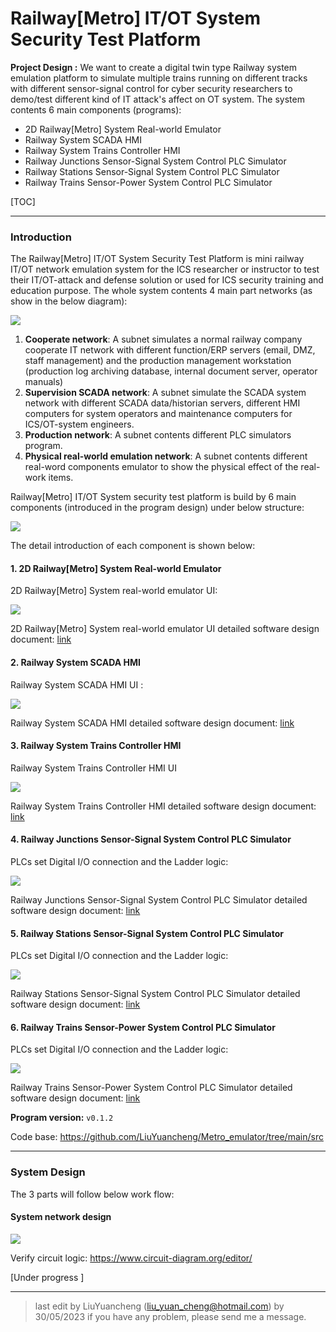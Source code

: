 # Railway[Metro] IT/OT System Security Test Platform

**Project Design :** We want to create a digital twin type Railway system emulation platform to simulate multiple trains running on different tracks with different sensor-signal control for cyber security researchers to demo/test different kind of IT attack's affect on OT system. The system contents 6 main components (programs): 

- 2D Railway[Metro] System Real-world Emulator
- Railway System SCADA HMI
- Railway System Trains Controller HMI
- Railway Junctions Sensor-Signal System Control PLC Simulator
- Railway Stations Sensor-Signal System Control PLC Simulator
- Railway Trains Sensor-Power System Control PLC Simulator

[TOC]

------

### Introduction 

The Railway[Metro] IT/OT System Security Test Platform is mini railway IT/OT network emulation system for the ICS researcher or instructor to test their IT/OT-attack and defense solution or used for ICS security training and education purpose. The whole system contents 4 main part networks (as show in the below diagram): 

![](doc/img/Components.png)

1. **Cooperate network**: A subnet simulates a normal railway company cooperate IT network with different function/ERP servers (email, DMZ, staff management) and the production management workstation (production log archiving database, internal document server, operator manuals)
2. **Supervision SCADA network**:  A subnet simulate the SCADA system network with different SCADA data/historian servers, different HMI computers for system operators and maintenance computers for ICS/OT-system engineers. 
3. **Production network**:  A subnet contents different PLC simulators program. 
4. **Physical real-world emulation network**: A subnet contents different real-word components emulator to show the physical effect of the real-work items.



Railway[Metro] IT/OT System security test platform is build by 6 main components (introduced in the program design) under below structure: 

![](doc/img/networkCommDesign.png)

The detail introduction of each component is shown below: 



#### 1. 2D Railway[Metro] System Real-world Emulator

2D Railway[Metro] System real-world emulator UI: 

![](doc/video/connectionHub5.gif)

2D Railway[Metro] System real-world emulator UI detailed software design document: [link](doc/metroEmuUI_readme.md)



#### 2. Railway System SCADA HMI

Railway System SCADA HMI UI :

![](doc/video/scadaHmi.gif)

Railway System SCADA HMI detailed software design document: [link](doc/scadaHMI_readme.md)



#### 3. Railway System Trains Controller HMI

Railway System Trains Controller HMI UI

![](doc/video/trainHMIhalf.gif)

Railway System Trains Controller HMI detailed software design document: [link](doc/trainsCtrlHMI.md)



#### 4. Railway Junctions Sensor-Signal System Control PLC Simulator

PLCs set Digital I/O connection and the Ladder logic:

![](doc/img/signalPlc.png)

Railway Junctions Sensor-Signal System Control PLC Simulator detailed software design document: [link](doc/sensorsPLCSimu_readme.md)



#### 5. Railway Stations Sensor-Signal System Control PLC Simulator

PLCs set Digital I/O connection and the Ladder logic:

![](doc/img/stationPlc.png)

Railway Stations Sensor-Signal System Control PLC Simulator detailed software design document: [link](doc/stationPLCSimu_readme.md)



#### 6. Railway Trains Sensor-Power System Control PLC Simulator

PLCs set Digital I/O connection and the Ladder logic:

![](doc/img/trainPlc.png)

Railway Trains Sensor-Power System Control PLC Simulator detailed software design document: [link](doc/trainsPlcSimu_readme.md)



**Program version:** `v0.1.2`

Code base: https://github.com/LiuYuancheng/Metro_emulator/tree/main/src

------

### System Design 

The 3 parts will follow below work flow: 

#### System network design

![](doc/img/networkDesign.png)

Verify circuit logic: https://www.circuit-diagram.org/editor/

 [Under progress ]



------

> last edit by LiuYuancheng (liu_yuan_cheng@hotmail.com) by 30/05/2023 if you have any problem, please send me a message. 